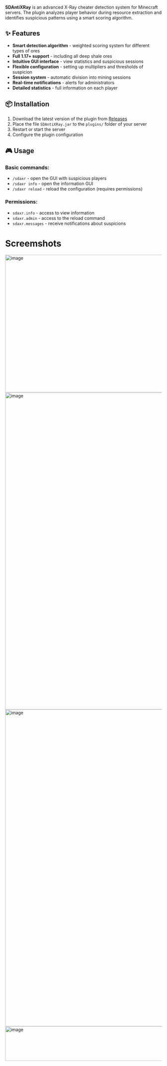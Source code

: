 **SDAntiXRay** is an advanced X-Ray cheater detection system for Minecraft servers. The plugin analyzes player behavior during resource extraction and identifies suspicious patterns using a smart scoring algorithm.

## ✨ Features

- **Smart detection algorithm** - weighted scoring system for different types of ores
- **Full 1.17+ support** - including all deep shale ores
- **Intuitive GUI interface** - view statistics and suspicious sessions
- **Flexible configuration** - setting up multipliers and thresholds of suspicion
- **Session system** - automatic division into mining sessions
- **Real-time notifications** - alerts for administrators
- **Detailed statistics** - full information on each player

## 📦 Installation

1. Download the latest version of the plugin from [Releases](https://github.com/yourname/SDAntiXRay/releases)
2. Place the file `SDAntiXRay.jar` to the `plugins/` folder of your server
3. Restart or start the server
4. Configure the plugin configuration

## 🎮 Usage

### Basic commands:

- `/sdaxr` - open the GUI with suspicious players
- `/sdaxr info` - open the information GUI
- `/sdaxr reload` - reload the configuration (requires permissions)

### Permissions:

- `sdaxr.info` - access to view information
- `sdaxr.admin` - access to the reload command
- `sdaxr.messages` - receive notifications about suspicions

# Screemshots

<img width="845" height="442" alt="image" src="https://github.com/user-attachments/assets/181e4ed1-cbe3-4cac-a1ee-c1871feacb99" />
<img width="652" height="1017" alt="image" src="https://github.com/user-attachments/assets/68b6d8a5-397a-45a4-8116-cdf17654b93f" />
<img width="573" height="1017" alt="image" src="https://github.com/user-attachments/assets/d5dea431-c739-4cd4-9a82-df0e786e028e" />
<img width="776" height="111" alt="image" src="https://github.com/user-attachments/assets/a0d1c8cb-fd2c-4e5f-addf-bcb26ae311f3" />
